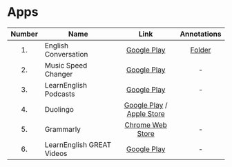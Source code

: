 # Apps

| Number | Name | Link | Annotations |
| :---: | --- | :---: | :---: |
| 1. | English Conversation | [Google Play](https://play.google.com/store/apps/details?id=vn.magik.english) | [Folder](/apps/english-conversation) |
| 2. | Music Speed Changer | [Google Play](https://play.google.com/store/apps/details?id=com.smp.musicspeed) | - |
| 3. | LearnEnglish Podcasts | [Google Play](https://play.google.com/store/apps/details?id=hk.hkbc.epodcast) | - |
| 4. | Duolingo | [Google Play](https://play.google.com/store/apps/details?id=com.duolingo&hl=pt_BR) / [Apple Store](https://itunes.apple.com/us/app/duolingo-learn-languages-for/id570060128?mt=8) |  |
| 5. | Grammarly | [Chrome Web Store](https://chrome.google.com/webstore/detail/grammarly-spell-checker-g/kbfnbcaeplbcioakkpcpgfkobkghlhen) | - |
| 6. | LearnEnglish GREAT Videos | [Google Play](https://play.google.com/store/apps/details?id=com.bc.big) | - |
